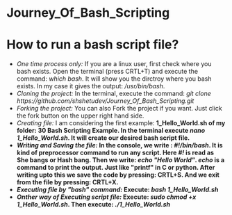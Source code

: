 # Journey_Of_Bash_Scripting

<h1>How to run a bash script file?</h1>
<ul>
  <li>
    <em> One time process only:</em> If you are a linux user, first check where you bash exists. Open the terminal (press CRTL+T) and execute the command: <i>which bash</i>. It will show you the dirctroy where you bash exists. In my case it gives the output: <i>/usr/bin/bash</i>.
  </li>
  <li> <em>Cloning the project: </em> In the terminal, execute the command: <i>git clone https://github.com/shshetudev/Journey_Of_Bash_Scripting.git</i></li>
  <li> <em>Forking the project: </em> You can also Fork the project if you want. Just click the fork button on the upper right hand side.</li>
  <li> <em>Creating file:</em> I am considering the first example: <b>1_Hello_World.sh<b> of my folder: <b>30 Bash Scripting Example</b>. In the terminal execute <i>nano 1_Hello_World.sh</i>. It will create our desired bash script file.</li>
    <li><em>Writing and Saving the file:</em> In the console, we write : <i>#!/bin/bash</i>. It is kind of preprocessor command to run any script. Here <i>#!</i>  is read as <b>She bangs or Hash bang</b>. Then we write: <i>echo "Hello World"</i>. <i>echo</i> is a command to print the output. Just like "printf" in C or python. After writing upto this we save the code by pressing: CRTL+S. And we exit from the file by pressing: CRTL+X.</li>
    <li> <em>Executing file by "bash" command:</em> Execute: <i>bash 1_Hello_World.sh</i></li>
    <li><em>Onther way of Executing script file:</em> Execute: <i>sudo chmod +x 1_Hello_World.sh</i>. Then execute: <i>./1_Hello_World.sh</i></li>
</ul>
